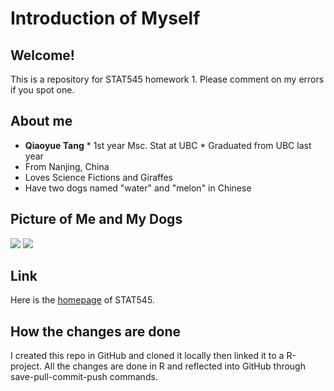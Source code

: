 # Introduction of Myself

## Welcome!

This is a repository for STAT545 homework 1. Please comment on my errors if you spot one.

## About me

- **Qiaoyue Tang**
      * 1st year Msc. Stat at UBC
      * Graduated from UBC last year
- From Nanjing, China
- Loves Science Fictions and Giraffes
- Have two dogs named "water" and "melon" in Chinese

## Picture of Me and My Dogs

![](Cathy/User/cathy/Desktop/me.png)
![](Cathy/User/cathy/Desktop/watermelon.png)

## Link

Here is the [homepage](http://stat545.com) of STAT545.

## How the changes are done
I created this repo in GitHub and cloned it locally then linked it to a R-project. All the changes are done in R and reflected into GitHub through save-pull-commit-push commands.
